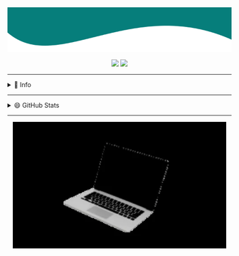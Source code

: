 <img src="./img/banner.png" width="100%" height="100px" />

<p align="center">
  <img src="https://cdn.icon-icons.com/icons2/2108/PNG/512/javascript_icon_130900.png" width="50">
  <img src="https://cdn.icon-icons.com/icons2/112/PNG/512/python_18894.png" width="50">
</p>

---------------

<details>
  <summary>🤔 Info</summary>

<h1 align="center">Hi 👋, I'm Luis Osorio</h1>

- 🌱 I’m currently learning **ReactJS, Javascript and Python.**
- 👯 I’m looking to collaborate on **Projects that promote self-learning.**

</details>

---------------

<details>
  <summary>😄 GitHub Stats</summary>

![Top Langs](https://github-readme-stats.vercel.app/api/top-langs/?username=LuisFOsG&langs_count=6&layout=compact&theme=gotham)
![LuisFOsG's github stats](https://github-readme-stats.vercel.app/api?username=LuisFOsG&show_icons=true&theme=gotham&count_private=true&show_owner=true&hide=stars&include_all_commits=true)

<p align="center">

<img src="https://github-readme-streak-stats.herokuapp.com/?user=luisfosg&theme=gotham" alt="luisfosg" />

</p>

</details>

---------------
<p align="center">

<img src="./img/banner.gif" />

<!--
Mas cosas a tener en cuenta :0

- 🔭 I’m currently working on ...
- 🌱 I’m currently learning ...
- 👯 I’m looking to collaborate on ...
- 🤔 I’m looking for help with ...
- 💬 Ask me about ...
- 📫 How to reach me: ...
- 😄 Pronouns: ...
- ⚡ Fun fact: ...

-->
